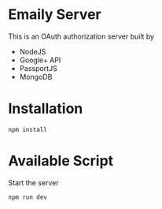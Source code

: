 # Emaily Server

This is an OAuth authorization server built by

- NodeJS
- Google+ API
- PassportJS
- MongoDB

# Installation

```
npm install
```

# Available Script

Start the server

```
npm run dev
```
